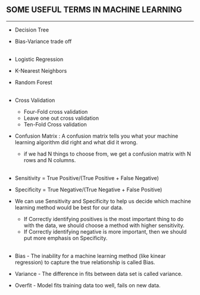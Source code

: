  ## SOME USEFUL TERMS IN MACHINE LEARNING  
-----------------------------------------

- Decision Tree
- Bias-Variance trade off<br><br>


- Logistic Regression
- K-Nearest Neighbors
- Random Forest<br><br>


- Cross Validation 
	- Four-Fold cross validation
	- Leave one out cross validation
	- Ten-Fold Cross validation

- Confusion Matrix : A confusion matrix tells you what your machine learning algorithm did right and what did it wrong.
  - if we had N things to choose from, we get a confusion matrix with N rows and N columns.<br><br>

- Sensitivity = True Positive/(True Positive + False Negative)
- Specificity = True Negative/(True Negative + False Positive)
- We can use Sensitivity and Specificity to help us decide which machine learning method would be best for our data.
  	-	If Correctly identifying positives is the most important thing to do with the data, we should choose a method with higher sensitivity.
  	-	If Correctly identifying negative is more important, then we should put more emphasis on Specificity.<br><br>

- Bias - The inability for a machine learning method (like kinear regression) to capture the true relationship is called Bias.
- Variance - The difference in fits between data set is called variance.
- Overfit - Model fits training data too well, fails on new data.
 
  

	
